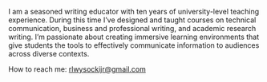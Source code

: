 I am a seasoned writing educator with ten years of university-level teaching experience. During this time I’ve designed and taught courses on technical communication, business and professional writing, and academic research writing. I’m passionate about creating immersive learning environments that give students the tools to effectively communicate information to audiences across diverse contexts.

How to reach me: rlwysockijr@gmail.com
